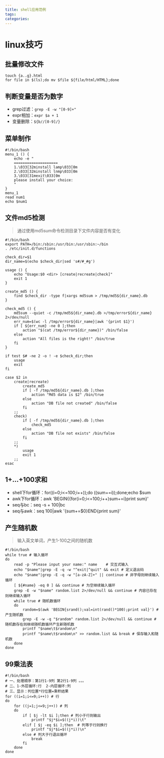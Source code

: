 ```yaml
---
title: shell应用范例
tags:
categories:
---
```

# linux技巧
## 批量修改文件
```
touch {a..g}.html
for file in $(ls);do mv $file ${file/html/HTML};done
```
## 判断变量是否为数字
* grep过滤：`grep -E -w "[0-9]+"`
* expr相加：`expr $a + 1`
* 变量删除：`${b//[0-9]/}`

## 菜单制作
```
#!/bin/bash
menu_1 () {
    echo -e "
    ====================
    1.\033[32minstall lamp\033[0m
    2.\033[32minstall lnmp\033[0m
    3.\033[31mexit\033[0m
    please install your choice:
    "
}
menu_1
read num1
echo $num1
```
## 文件md5检测
>通过使用md5sum命令检测目录下文件内容是否有变化

```
#!/bin/bash
export PATH=/bin:/sbin:/usr/bin:/usr/sbin:~/bin
. /etc/init.d/functions

check_dir=$1
dir_name=$(echo $check_dir|sed 's#/#_#g')

usage () {
    echo "Usage:$0 <dir> [create|recreate|check]"
    exit 1
}

create_md5 () {
    find $check_dir -type f|xargs md5sum > /tmp/md5${dir_name}.db    
}

check_md5 () {
    md5sum --quiet -c /tmp/md5${dir_name}.db >/tmp/error${dir_name} 2>/dev/null
    err_num=$(wc -l /tmp/error${dir_name}|awk '{print $1}')
    if [ ${err_num} -ne 0 ];then
        action "$(cat /tmp/error${dir_name})" /bin/false
    else
        action "All files is the right!" /bin/true
    fi
}

if test $# -ne 2 -o ! -e $check_dir;then
    usage
    exit
fi

case $2 in
    create|recreate)
        create_md5
        if [ -f /tmp/md5${dir_name}.db ];then
            action "Md5 data is $2" /bin/true
        else
            action "DB file not created" /bin/false
        fi
    ;;
    check)
        if [ -f /tmp/md5${dir_name}.db ];then
            check_md5
        else
            action "DB file not exists" /bin/false
        fi
    ;;
    *)
        usage
        exit 1
    ;;
esac
```
## 1+...+100求和
* shell下for循环：for((i=0;i<=100;i++));do ((sum+=i));done;echo $sum
* awk下for循环：awk 'BEGIN{{for(i=0;i<=100;i++)sum+=i}print sum}'
* seq与bc：seq -s + 100|bc
* seq与awk：seq 100|awk '{sum+=$0}END{print sum}'

## 产生随机数
>输入英文单词，产生1-100之间的随机数

```
#!/bin/bash
while true # 输入循环
do
    read -p "Please input your name:" name    # 交互式输入
    echo "$name"|grep -E -q -w "^exit|^quit" && exit # 定义退出码
    echo "$name"|grep -E -q -w "[a-zA-Z]+" || continue # 非字母则继续输入循环
    [ ${#name} -eq 0 ] && continue # 为空继续输入循环
    grep -E -w "$name" random.list 2>/dev/null && continue # 内容已存在则继续输入循环
    while true # 随机数循环
    do
        random=$(awk 'BEGIN{srand();val=int(rand()*100);print val}') # 产生随机数
        grep -E -w -q "$random" random.list 2>/dev/null && continue # 随机数存在则继续随机数循环产生新随机数
        printf "$name\t$random\n"
        printf "$name\t$random\n" >> random.list && break # 保存输入和随机数
    done
done
```
## 99乘法表
```
#!/bin/bash
# 一、处理顺序：第1行1-9列 第2行1-9列 。。。
# 二、1-外层循环:行  2-内层循环:列
# 三、显示：列位置*行位置=乘积结果
for ((i=1;i<=9;i++)) # 行
do
    for ((j=1;j<=9;j++)) # 列
    do
        if [ $j -lt $i ];then # 列小于行则输出
            printf "$j*$i=$((j*i))\t"
        elif [ $j -eq $i ];then  # 列等于行则换行
            printf "$j*$i=$((j*i))\n"
        else # 列大于行退出循环
            break
        fi
    done
done
```

